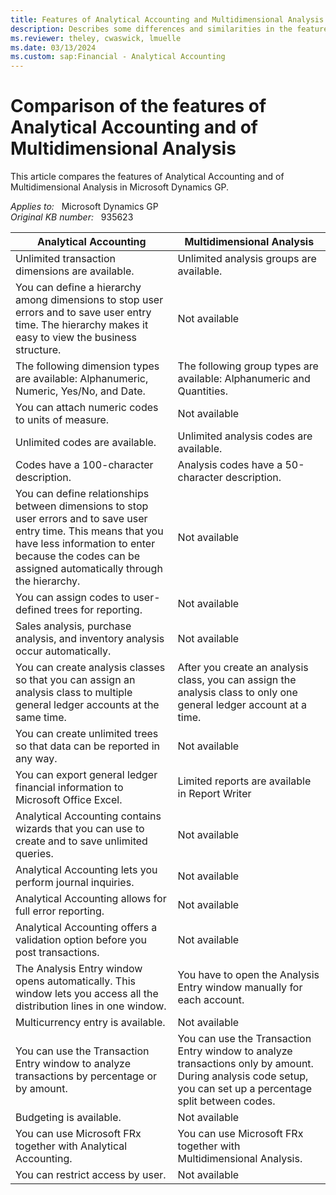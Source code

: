 ```yaml
---
title: Features of Analytical Accounting and Multidimensional Analysis
description: Describes some differences and similarities in the features of Analytical Accounting and of Multidimensional Analysis.
ms.reviewer: theley, cwaswick, lmuelle
ms.date: 03/13/2024
ms.custom: sap:Financial - Analytical Accounting
---
```

# Comparison of the features of Analytical Accounting and of Multidimensional Analysis

This article compares the features of Analytical Accounting and of Multidimensional Analysis in Microsoft Dynamics GP.

_Applies to:_ &nbsp; Microsoft Dynamics GP  
_Original KB number:_ &nbsp; 935623

|Analytical Accounting|Multidimensional Analysis|
|---|---|
|Unlimited transaction dimensions are available.|Unlimited analysis groups are available.|
|You can define a hierarchy among dimensions to stop user errors and to save user entry time. The hierarchy makes it easy to view the business structure.|Not available|
|The following dimension types are available: Alphanumeric, Numeric, Yes/No, and Date.|The following group types are available: Alphanumeric and Quantities.|
|You can attach numeric codes to units of measure.|Not available|
|Unlimited codes are available.|Unlimited analysis codes are available.|
|Codes have a 100-character description.|Analysis codes have a 50-character description.|
|You can define relationships between dimensions to stop user errors and to save user entry time. This means that you have less information to enter because the codes can be assigned automatically through the hierarchy.|Not available|
|You can assign codes to user-defined trees for reporting.|Not available|
|Sales analysis, purchase analysis, and inventory analysis occur automatically.|Not available|
|You can create analysis classes so that you can assign an analysis class to multiple general ledger accounts at the same time.|After you create an analysis class, you can assign the analysis class to only one general ledger account at a time.|
|You can create unlimited trees so that data can be reported in any way.|Not available|
|You can export general ledger financial information to Microsoft Office Excel.|Limited reports are available in Report Writer|
|Analytical Accounting contains wizards that you can use to create and to save unlimited queries.|Not available|
|Analytical Accounting lets you perform journal inquiries.|Not available|
|Analytical Accounting allows for full error reporting.|Not available|
|Analytical Accounting offers a validation option before you post transactions.|Not available|
|The Analysis Entry window opens automatically. This window lets you access all the distribution lines in one window.|You have to open the Analysis Entry window manually for each account.|
|Multicurrency entry is available.|Not available|
|You can use the Transaction Entry window to analyze transactions by percentage or by amount.|You can use the Transaction Entry window to analyze transactions only by amount. During analysis code setup, you can set up a percentage split between codes.|
|Budgeting is available.|Not available|
|You can use Microsoft FRx together with Analytical Accounting.|You can use Microsoft FRx together with Multidimensional Analysis.|
|You can restrict access by user.|Not available|
